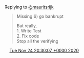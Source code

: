 Replying to [@mauritsrijk](https://twitter.com/mauritsrijk/status/1331150828502212609)

> Missing 6\) go bankrupt  
>   
> But really,  
> 1\. Write Test  
> 2\. Fix code  
> Stop all the verifying

<img src="../../media/tweet.ico" width="12" /> [Tue Nov 24 20:30:07 +0000 2020](https://twitter.com/DromerDenker/status/1331334303813226496)